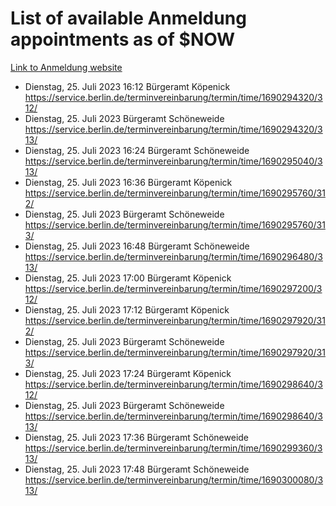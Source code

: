 # List of available Anmeldung appointments as of $NOW
[Link to Anmeldung website](https://service.berlin.de/terminvereinbarung/termin/tag.php?termin=1&anliegen[]=120686&dienstleisterlist=122210,122217,327316,122219,327312,122227,327314,122231,327346,122243,327348,122254,122252,329742,122260,329745,122262,329748,122271,327278,122273,327274,122277,327276,330436,122280,327294,122282,327290,122284,327292,122291,327270,122285,327266,122286,327264,122296,327268,150230,329760,122297,327286,122294,327284,122312,329763,122314,329775,122304,327330,122311,327334,122309,327332,317869,122281,327352,122279,329772,122283,122276,327324,122274,327326,122267,329766,122246,327318,122251,327320,122257,327322,122208,327298,122226,327300&herkunft=http%3A%2F%2Fservice.berlin.de%2Fdienstleistung%2F120686%2F)
- Dienstag, 25. Juli 2023 16:12 Bürgeramt Köpenick https://service.berlin.de/terminvereinbarung/termin/time/1690294320/312/
- Dienstag, 25. Juli 2023  Bürgeramt Schöneweide https://service.berlin.de/terminvereinbarung/termin/time/1690294320/313/
- Dienstag, 25. Juli 2023 16:24 Bürgeramt Schöneweide https://service.berlin.de/terminvereinbarung/termin/time/1690295040/313/
- Dienstag, 25. Juli 2023 16:36 Bürgeramt Köpenick https://service.berlin.de/terminvereinbarung/termin/time/1690295760/312/
- Dienstag, 25. Juli 2023  Bürgeramt Schöneweide https://service.berlin.de/terminvereinbarung/termin/time/1690295760/313/
- Dienstag, 25. Juli 2023 16:48 Bürgeramt Schöneweide https://service.berlin.de/terminvereinbarung/termin/time/1690296480/313/
- Dienstag, 25. Juli 2023 17:00 Bürgeramt Köpenick https://service.berlin.de/terminvereinbarung/termin/time/1690297200/312/
- Dienstag, 25. Juli 2023 17:12 Bürgeramt Köpenick https://service.berlin.de/terminvereinbarung/termin/time/1690297920/312/
- Dienstag, 25. Juli 2023  Bürgeramt Schöneweide https://service.berlin.de/terminvereinbarung/termin/time/1690297920/313/
- Dienstag, 25. Juli 2023 17:24 Bürgeramt Köpenick https://service.berlin.de/terminvereinbarung/termin/time/1690298640/312/
- Dienstag, 25. Juli 2023  Bürgeramt Schöneweide https://service.berlin.de/terminvereinbarung/termin/time/1690298640/313/
- Dienstag, 25. Juli 2023 17:36 Bürgeramt Schöneweide https://service.berlin.de/terminvereinbarung/termin/time/1690299360/313/
- Dienstag, 25. Juli 2023 17:48 Bürgeramt Schöneweide https://service.berlin.de/terminvereinbarung/termin/time/1690300080/313/
